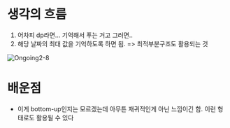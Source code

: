 # 생각의 흐름
1. 어차피 dp라면... 기억해서 푸는 거고 그러면..
2. 해당 날짜의 최대 값을 기억하도록 하면 됨. => 최적부분구조도 활용되는 것

![Ongoing2-8](https://github.com/user-attachments/assets/424ddb86-6b12-46af-9a06-8b9c5f9ffa54)

# 배운점
- 이게 bottom-up인지는 모르겠는데 아무튼 재귀적인게 아닌 느낌이긴 함. 이런 형태로도 활용될 수 있다
